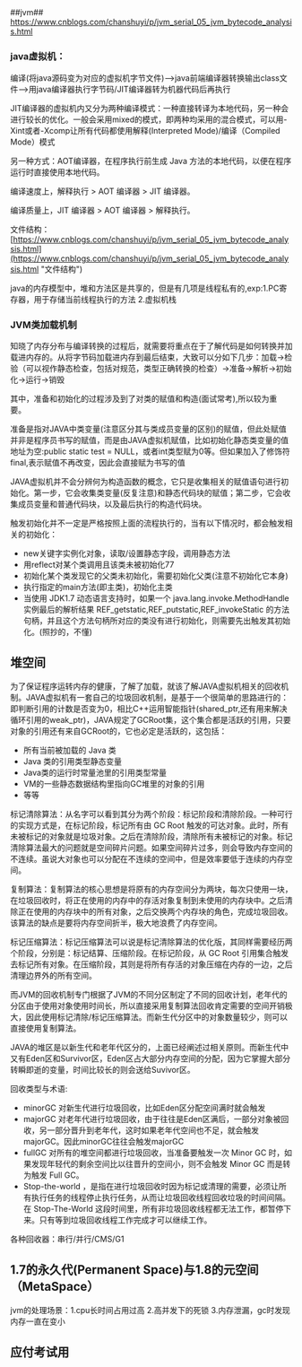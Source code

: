 ##
##jvm##
https://www.cnblogs.com/chanshuyi/p/jvm_serial_05_jvm_bytecode_analysis.html

### java虚拟机： ###

编译(将java源码变为对应的虚拟机字节文件)——>java前端编译器转换输出class文件——>用java编译器执行字节码/JIT编译器转为机器代码后再执行

JIT编译器的虚拟机内又分为两种编译模式：一种直接转译为本地代码，另一种会进行较长的优化。一般会采用mixed的模式，即两种均采用的混合模式，可以用-Xint或者-Xcomp让所有代码都使用解释(Interpreted Mode)/编译（Compiled Mode）模式

另一种方式：AOT编译器，在程序执行前生成 Java 方法的本地代码，以便在程序运行时直接使用本地代码。

编译速度上，解释执行 > AOT 编译器 > JIT 编译器。

编译质量上，JIT 编译器 > AOT 编译器 > 解释执行。


文件结构：
[https://www.cnblogs.com/chanshuyi/p/jvm_serial_05_jvm_bytecode_analysis.html](https://www.cnblogs.com/chanshuyi/p/jvm_serial_05_jvm_bytecode_analysis.html "文件结构")

java的内存模型中，堆和方法区是共享的，但是有几项是线程私有的,exp:1.PC寄存器，用于存储当前线程执行的方法 2.虚拟机栈

### JVM类加载机制 ###

知晓了内存分布与编译转换的过程后，就需要将重点在于了解代码是如何转换并加载进内存的。从将字节码加载进内存到最后结束，大致可以分如下几步：加载->检验（可以视作静态检查，包括对规范，类型正确转换的检查）->准备->解析->初始化->运行->销毁

其中，准备和初始化的过程涉及到了对类的赋值和构造(面试常考),所以较为重要。

准备是指对JAVA中类变量(注意区分其与类成员变量的区别)的赋值，但此处赋值并非是程序员书写的赋值，而是由JAVA虚拟机赋值，比如初始化静态类变量的值地址为空:public static test = NULL，或者int类型赋为0等。但如果加入了修饰符final,表示赋值不再改变，因此会直接赋为书写的值

JAVA虚拟机并不会分辨何为构造函数的概念，它只是收集相关的赋值语句进行初始化。第一步，它会收集类变量(反复注意)和静态代码块的赋值；第二步，它会收集成员变量和普通代码块，以及最后执行的构造代码块。

触发初始化并不一定是严格按照上面的流程执行的，当有以下情况时，都会触发相关的初始化：

- new关键字实例化对象，读取/设置静态字段，调用静态方法
- 用reflect对某个类调用且该类未被初始化77
- 初始化某个类发现它的父类未初始化，需要初始化父类(注意不初始化它本身)
- 执行指定的main方法(即主类)，初始化主类
- 当使用 JDK1.7 动态语言支持时，如果一个 java.lang.invoke.MethodHandle实例最后的解析结果 REF_getstatic,REF_putstatic,REF_invokeStatic 的方法句柄，并且这个方法句柄所对应的类没有进行初始化，则需要先出触发其初始化。(照抄的，不懂)

## 堆空间 ##
为了保证程序运转内存的健康，了解了加载，就该了解JAVA虚拟机相关的回收机制。JAVA虚拟机有一套自己的垃圾回收机制，是基于一个很简单的思路进行的：即判断引用的计数是否变为0，相比C++运用智能指针(shared_ptr,还有用来解决循环引用的weak_ptr)，JAVA规定了GCRoot集，这个集合都是活跃的引用，只要对象的引用还有来自GCRoot的，它也必定是活跃的，这包括：

- 所有当前被加载的 Java 类
- Java 类的引用类型静态变量
- Java类的运行时常量池里的引用类型常量
- VM的一些静态数据结构里指向GC堆里的对象的引用
- 等等

标记清除算法：从名字可以看到其分为两个阶段：标记阶段和清除阶段。一种可行的实现方式是，在标记阶段，标记所有由 GC Root 触发的可达对象。此时，所有未被标记的对象就是垃圾对象。之后在清除阶段，清除所有未被标记的对象。标记清除算法最大的问题就是空间碎片问题。如果空间碎片过多，则会导致内存空间的不连续。虽说大对象也可以分配在不连续的空间中，但是效率要低于连续的内存空间。

复制算法：复制算法的核心思想是将原有的内存空间分为两块，每次只使用一块，在垃圾回收时，将正在使用的内存中的存活对象复制到未使用的内存块中。之后清除正在使用的内存块中的所有对象，之后交换两个内存块的角色，完成垃圾回收。该算法的缺点是要将内存空间折半，极大地浪费了内存空间。

标记压缩算法：标记压缩算法可以说是标记清除算法的优化版，其同样需要经历两个阶段，分别是：标记结算、压缩阶段。在标记阶段，从 GC Root 引用集合触发去标记所有对象。在压缩阶段，其则是将所有存活的对象压缩在内存的一边，之后清理边界外的所有空间。

而JVM的回收机制专门根据了JVM的不同分区制定了不同的回收计划，老年代的分区由于使用对象使用时间长，所以直接采用复制算法回收肯定需要的空间开销极大，因此使用标记清除/标记压缩算法。而新生代分区中的对象数量较少，则可以直接使用复制算法。

JAVA的堆区是以新生代和老年代区分的，上面已经阐述过相关原则。而新生代中又有Eden区和Survivor区，Eden区占大部分内存空间的分配，因为它掌握大部分转瞬即逝的变量，时间比较长的则会送给Suvivor区。

回收类型与术语:

- minorGC 对新生代进行垃圾回收，比如Eden区分配空间满时就会触发
- majorGC 对老年代进行垃圾回收，由于往往是Eden区满后，一部分对象被回收，另一部分晋升到老年代，这时如果老年代空间也不足，就会触发majorGC。因此minorGC往往会触发majorGC
- fullGC 对所有的堆空间都进行垃圾回收，当准备要触发一次 Minor GC 时，如果发现年轻代的剩余空间比以往晋升的空间小，则不会触发 Minor GC 而是转为触发 Full GC。
- Stop-the-world ，是指在进行垃圾回收时因为标记或清理的需要，必须让所有执行任务的线程停止执行任务，从而让垃圾回收线程回收垃圾的时间间隔。在 Stop-The-World 这段时间里，所有非垃圾回收线程都无法工作，都暂停下来。只有等到垃圾回收线程工作完成才可以继续工作。

各种回收器：串行/并行/CMS/G1
 
## 1.7的永久代(Permanent Space)与1.8的元空间（MetaSpace） ##


jvm的处理场景：1.cpu长时间占用过高 2.高并发下的死锁 3.内存泄漏，gc时发现内存一直在变小

##
## 应付考试用 ##
